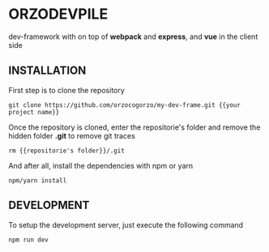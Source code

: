 # ORZODEVPILE
dev-framework with on top of **webpack** and **express**, and **vue** in the client side

## INSTALLATION

First step is to clone the repository
	
	git clone https://github.com/orzocogorzo/my-dev-frame.git {{your project name}}

Once the repository is cloned, enter the repositorie's folder and remove the hidden folder **.git** to remove git traces
	
	rm {{repositorie's folder}}/.git

And after all, install the dependencies with npm or yarn
	
	npm/yarn install

## DEVELOPMENT

To setup the development server, just execute the following command
	
	npm run dev
